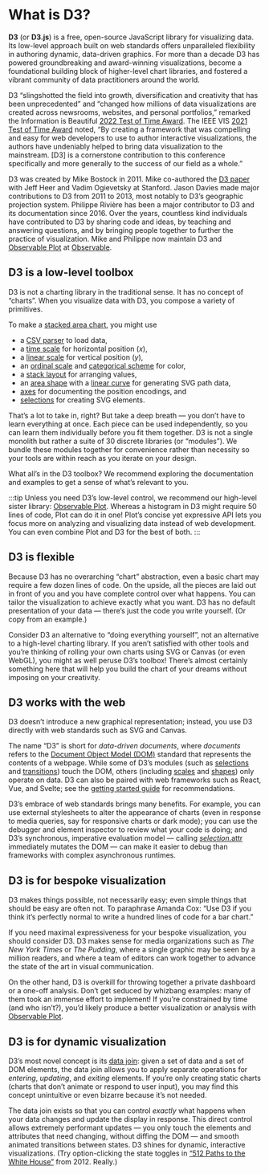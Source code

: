 <script setup>

import * as Plot from "@observablehq/plot";
import * as d3 from "d3";
import {useData} from "vitepress";
import {computed} from "vue";
import LogoDiagram from "./components/LogoDiagram.vue";
import PlotRender from "./components/PlotRender.js";

const {site: {value: {themeConfig: {sidebar}}}} = useData();

const paths = computed(() => {
  const paths = [];
  (function visit(node, path) {
    paths.push({path, link: node.link && `.${node.link}`});
    if (node.items) {
      for (const item of node.items) {
        visit(item, (path === "/" ? path : path + "/") + item.text);
      }
    }
  })({items: sidebar}, "/D3");
  return paths;
});

// https://github.com/observablehq/plot/issues/1703
function computeTreeWidth(paths) {
  const root = d3.tree().nodeSize([1, 1])(d3.stratify().path((d) => d.path)(paths));
  const [x1, x2] = d3.extent(root, (d) => d.x);
  return x2 - x1;
}

</script>

# What is D3?

<LogoDiagram />

**D3** (or **D3.js**) is a free, open-source JavaScript library for visualizing data. Its low-level approach built on web standards offers unparalleled flexibility in authoring dynamic, data-driven graphics. For more than a decade D3 has powered groundbreaking and award-winning visualizations, become a foundational building block of higher-level chart libraries, and fostered a vibrant community of data practitioners around the world.

D3 “slingshotted the field into growth, diversification and creativity that has been unprecedented” and “changed how millions of data visualizations are created across newsrooms, websites, and personal portfolios,” remarked the Information is Beautiful [2022 Test of Time Award](https://nightingaledvs.com/information-is-beautiful-awards-test-of-time/). The IEEE VIS [2021 Test of Time Award](https://ieeevis.org/year/2021/info/awards/test-of-time-awards) noted, “By creating a framework that was compelling and easy for web developers to use to author interactive visualizations, the authors have undeniably helped to bring data visualization to the mainstream. [D3] is a cornerstone contribution to this conference specifically and more generally to the success of our field as a whole.”

D3 was created by Mike Bostock in 2011. Mike co-authored the [D3 paper](http://vis.stanford.edu/papers/d3) with Jeff Heer and Vadim Ogievetsky at Stanford. Jason Davies made major contributions to D3 from 2011 to 2013, most notably to D3’s geographic projection system. Philippe Rivière has been a major contributor to D3 and its documentation since 2016. Over the years, countless kind individuals have contributed to D3 by sharing code and ideas, by teaching and answering questions, and by bringing people together to further the practice of visualization. Mike and Philippe now maintain D3 and [Observable Plot](https://observablehq.com/plot) at [Observable](https://observablehq.com).

## D3 is a low-level toolbox

D3 is not a charting library in the traditional sense. It has no concept of “charts”. When you visualize data with D3, you compose a variety of primitives.

To make a [stacked area chart](https://observablehq.com/@d3/stacked-area-chart/2), you might use

- a [CSV parser](./d3-dsv.md) to load data,
- a [time scale](./d3-scale/time.md) for horizontal position (*x*),
- a [linear scale](./d3-scale/linear.md) for vertical position (*y*),
- an [ordinal scale](./d3-scale/ordinal.md) and [categorical scheme](./d3-scale-chromatic/categorical.md) for color,
- a [stack layout](./d3-shape/stack.md) for arranging values,
- an [area shape](./d3-shape/area.md) with a [linear curve](./d3-shape/curve.md) for generating SVG path data,
- [axes](./d3-axis.md) for documenting the position encodings, and
- [selections](./d3-selection.md) for creating SVG elements.

That’s a lot to take in, right? But take a deep breath — you don’t have to learn everything at once. Each piece can be used independently, so you can learn them individually before you fit them together. D3 is not a single monolith but rather a suite of 30 discrete libraries (or “modules”). We bundle these modules together for convenience rather than necessity so your tools are within reach as you iterate on your design.

What all’s in the D3 toolbox? We recommend exploring the documentation and examples to get a sense of what’s relevant to you.

<PlotRender :options='{
  axis: null,
  height: computeTreeWidth(paths) * 12,
  marginTop: 4,
  marginBottom: 4,
  marginRight: 120,
  marks: [
    Plot.tree(paths, {path: "path", textStroke: "var(--vp-c-bg)", channels: {href: {value: "link", filter: null}}, treeSort: null})
  ]
}' />

:::tip
Unless you need D3’s low-level control, we recommend our high-level sister library: [Observable Plot](https://observablehq.com/plot). Whereas a histogram in D3 might require 50 lines of code, Plot can do it in one! Plot’s concise yet expressive API lets you focus more on analyzing and visualizing data instead of web development. You can even combine Plot and D3 for the best of both.
:::

## D3 is flexible

Because D3 has no overarching “chart” abstraction, even a basic chart may require a few dozen lines of code. On the upside, all the pieces are laid out in front of you and you have complete control over what happens. You can tailor the visualization to achieve exactly what you want. D3 has no default presentation of your data — there’s just the code you write yourself. (Or copy from an example.)

Consider D3 an alternative to “doing everything yourself”, not an alternative to a high-level charting library. If you aren’t satisfied with other tools and you’re thinking of rolling your own charts using SVG or Canvas (or even WebGL), you might as well peruse D3’s toolbox! There’s almost certainly something here that will help you build the chart of your dreams without imposing on your creativity.

## D3 works with the web

D3 doesn’t introduce a new graphical representation; instead, you use D3 directly with web standards such as SVG and Canvas.

The name “D3” is short for *data-driven documents*, where *documents* refers to the [Document Object Model (DOM)](https://developer.mozilla.org/en-US/docs/Web/API/Document_Object_Model) standard that represents the contents of a webpage. While some of D3’s modules (such as [selections](./d3-selection.md) and [transitions](./d3-selection.md)) touch the DOM, others (including [scales](./d3-scale.md) and [shapes](./d3-shape.md)) only operate on data. D3 can also be paired with web frameworks such as React, Vue, and Svelte; see the [getting started guide](./getting-started.md) for recommendations.

D3’s embrace of web standards brings many benefits. For example, you can use external stylesheets to alter the appearance of charts (even in response to media queries, say for responsive charts or dark mode); you can use the debugger and element inspector to review what your code is doing; and D3’s synchronous, imperative evaluation model — calling [*selection*.attr](./d3-selection/modifying.md#selection_attr) immediately mutates the DOM — can make it easier to debug than frameworks with complex asynchronous runtimes.

## D3 is for bespoke visualization

D3 makes things possible, not necessarily easy; even simple things that should be easy are often not. To paraphrase Amanda Cox: “Use D3 if you think it’s perfectly normal to write a hundred lines of code for a bar chart.”

If you need maximal expressiveness for your bespoke visualization, you should consider D3. D3 makes sense for media organizations such as *The New York Times* or *The Pudding*, where a single graphic may be seen by a million readers, and where a team of editors can work together to advance the state of the art in visual communication.

On the other hand, D3 is overkill for throwing together a private dashboard or a one-off analysis. Don’t get seduced by whizbang examples: many of them took an immense effort to implement! If you’re constrained by time (and who isn’t?), you’d likely produce a better visualization or analysis with [Observable Plot](https://observablehq.com/plot).

## D3 is for dynamic visualization

D3’s most novel concept is its [data join](./d3-selection/joining.md): given a set of data and a set of DOM elements, the data join allows you to apply separate operations for *entering*, *updating*, and *exiting* elements. If you’re only creating static charts (charts that don’t animate or respond to user input), you may find this concept unintuitive or even bizarre because it’s not needed.

The data join exists so that you can control *exactly* what happens when your data changes and update the display in response. This direct control allows extremely performant updates — you only touch the elements and attributes that need changing, without diffing the DOM — and smooth animated transitions between states. D3 shines for dynamic, interactive visualizations. (Try option-clicking the state toggles in [“512 Paths to the White House”](https://archive.nytimes.com/www.nytimes.com/interactive/2012/11/02/us/politics/paths-to-the-white-house.html) from 2012. Really.)
